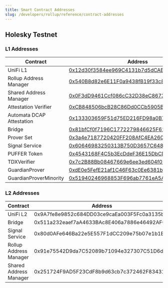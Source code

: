 ```yaml
---
title: Smart Contract Addresses
slug: /developers/rollup/reference/contract-addresses
---
```


## Holesky Testnet

### L1 Addresses

| Contract                  | Address                                                                                                                       |
|---------------------------|-------------------------------------------------------------------------------------------------------------------------------|
| UniFi L1                  | [0x12d30f3584ee969C4131b7d5dCAEe763A378AfD9](https://holesky.etherscan.io/address/0x12d30f3584ee969C4131b7d5dCAEe763A378AfD9) |
| Rollup Address Manager    | [0x540B8d82e6E11F0a9438fB19f33c85b2B53B49d8](https://holesky.etherscan.io/address/0x540B8d82e6E11F0a9438fB19f33c85b2B53B49d8) |
| Shared Address Manager    | [0x0F3dD9461Ccf086cC32D38eC8673e541Fc86279d](https://holesky.etherscan.io/address/0x0F3dD9461Ccf086cC32D38eC8673e541Fc86279d) |
| Attestation Verifier      | [0xCB848506bcB28C86Dd0CCb5905BaBD80CC0277E4](https://holesky.etherscan.io/address/0xCB848506bcB28C86Dd0CCb5905BaBD80CC0277E4) |
| Automata DCAP Attestation | [0x133303659F51d75ED216FD98a0B70CbCD75339b2](https://holesky.etherscan.io/address/0x133303659F51d75ED216FD98a0B70CbCD75339b2) |
| Bridge                    | [0x81bfCf0f7196C1772279846625F619f691755120](https://holesky.etherscan.io/address/0x81bfCf0f7196C1772279846625F619f691755120) |
| Prover Set                | [0x3a4e7187720420FF208AfC4EA2602d3DE2C80E1d](https://holesky.etherscan.io/address/0x3a4e7187720420FF208AfC4EA2602d3DE2C80E1d) |
| Signal Service            | [0x60646983250313B750D3657C648823d665305299](https://holesky.etherscan.io/address/0x60646983250313B750D3657C648823d665305299) |
| PUFFER Token              | [0x4543168F4C5b3EcDdeF36E15DbCD6914e3f585BD](https://holesky.etherscan.io/address/0x4543168F4C5b3EcDdeF36E15DbCD6914e3f585BD) |
| TDXVerifier               | [0x7c2B88Bb08467669e6ee3ed604f07aB0D5E78F1a](https://holesky.etherscan.io/address/0x7c2B88Bb08467669e6ee3ed604f07aB0D5E78F1a) |
| GuardianProver            | [0xdE0e5FefE21af1C46F63c0Ee6381b512B95085F7](https://holesky.etherscan.io/address/0xdE0e5FefE21af1C46F63c0Ee6381b512B95085F7) |
| GuardianProverMinority    | [0x51940246968853F696ab7761eA5Af86c542C0894](https://holesky.etherscan.io/address/0x51940246968853F696ab7761eA5Af86c542C0894) |

### L2 Addresses

| Contract                    | Address                                    |
|-----------------------------|--------------------------------------------|
| UniFi L2                    | 0x9A7fe8e9852c684DD03ce9caEa003F5Fc0a3135b |
| Bridge                      | 0x511a232eaef7aA4633BAc8E406a7886e46492AFC |
| Signal Service              | 0x80d0AFe646Ba22e5E557F1dCC209e75b07e1b1BA |
| Rollup Address Manager      | 0x91e75542D9da7C52089b71094e327307C51D6deD |
| Shared Address Manager      | 0x251724F9AD5F23CdF8b9d63cb7c372462F834319 |